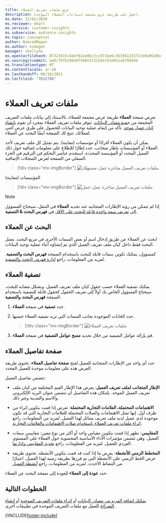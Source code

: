 ```yaml
---
title: عرض ملفات تعريف العملاء
description: احصل على طريقة عرض مجمعة لبيانات العملاء الموحدة.
ms.date: 12/01/2020
ms.reviewer: mhart
ms.service: customer-insights
ms.subservice: audience-insights
ms.topic: conceptual
author: NimrodMagen
ms.author: nimagen
manager: shellyha
ms.openlocfilehash: 87323d15c44ef82ae8bc3cc971be6c36356121571cb9a9630be699ac2d157bf6
ms.sourcegitcommit: aa0cfbf6240a9f560e3131bdec63e051a8786dd4
ms.translationtype: HT
ms.contentlocale: ar-SA
ms.lasthandoff: 08/10/2021
ms.locfileid: "7032788"
---
```

# <a name="customer-profiles"></a>ملفات تعريف العملاء

تعرض صفحة **العملاء** طريقة عرض مجمعة للعملاء، بالاستناد إلى بيانات ملفات التعريف المجمعة من [جميع مصادر البيانات](data-sources.md). تتوفر ملفات تعريف العملاء بمجرد أن تقوم [بإنشاء كيان عميل موحد](data-unification.md). تأكد من إتمام عملية توحيد البيانات للحصول على طرق عرض أغنى لعملائك. تتيح لك الصفحة أيضًا البحث عن العملاء.

يمكن أن يكون العملاء أفرادًا أو مؤسسات (معاينة). يتم تمثيل كل ملف تعريف لأحد العملاء أو المؤسسات بإطار متجانب. حدد إطارًا للإطلاع على معلومات إضافية حول ذلك العميل المحدد أو المؤسسة المحددة. استخدم عناصر التحكم في الترقيم في الجزء السفلي من الصفحة لعرض السجلات الإضافية.

> [!div class="mx-imgBorder"] 
> ![ملفات تعريف العميل متاجرة عمل-مستهلك.](media/profiles-customers.png "ملف تعريف العميل متاجرة عمل-مستهلك")

المؤسسات (معاينة)
> [!div class="mx-imgBorder"] 
> ![ملفات تعريف العميل متاجرة عمل-عمل.](media/profile-customers-b2b.png "ملفات تعريف العميل متاجرة عمل-مستهلك")

> [!NOTE]
> إذا لم تتمكن من رؤية الإطارات المتجانبه عند تحديد **العملاء** في التنقل، سيحتاج المسؤول إلى [تعريف سمة واحدة قابلة للبحث على الأقل](search-filter-index.md) في **فهرس البحث & التصفية**.

## <a name="search-for-customers"></a>البحث عن العملاء

ابحث عن العملاء عن طريق إدخال اسم أو بعض السمات الأخرى في مربع البحث. يعمل البحث فقط داخل كيان ملف تعريف العميل الذي تم إنشاؤه أثناء عملية توحيد البيانات.

كمسؤول، يمكنك تكوين سمات قابلة للبحث باستخدام الصفحة **فهرس البحث والتصفية**. لمزيد من المعلومات، راجع [إدارة فهرس البحث والتصفية](search-filter-index.md).

## <a name="filter-customers"></a>تصفية العملاء

يمكنك تصفية العملاء حسب حقول كيان ملف تعريف العميل. وبشكل مشابه للبحث، سيحتاج المسؤول الخاص بك أولاً إلى تعريف الحقول كحقول قابلة للتصفية باستخدام الصفحة **فهرس البحث والتصفية**.

1. حدد **تصفية** في صفحة **العملاء**.

2. حدد الخانات الموجودة بحانب السمات التي تريد تصفية العملاء حسبها.

   > [!div class="mx-imgBorder"] 
   > ![ملفات تعريف العملاء.](media/profiles-customers3.png "ملفات تعريف العملاء")

3. قم بإزالة عوامل التصفية من خلال تحديد **مسح عوامل التصفية** في صفحة **العملاء**.

##  <a name="customer-details-page"></a>صفحة تفاصيل العملاء

حدد أي واحد من الإطارات المتجانبة للعميل لفتح **صفحة تفاصيل العملاء**. تحتوي طريقة العرض هذه على معلومات موحدة للعميل المحدد.

تتضمن تفاصيل العميل:

-   **الإطار المتجانب لملف تعريف العميل**: يعرض هذا الإطار القيم المختلفة من كيان ملف تعريف العميل الموحد. بإمكان هذه التفاصيل أن تتضمن عنوان البريد الإلكتروني والاسم والمدينة وغير ذلك. 

-   **الاهتمامات المحتملة، العلامات التجارية المحتملة**: تعرض إذا قمت بتكوين إثراء من طرف أول. إنها تمثل الاهتمامات والصلات المحتملة للعلامات التجارية التي قد تكون موجودة لدى عميل لديه ملف تعريف مماثل لهذا العميل. لمزيد من المعلومات، راجع [إثراء ملفات تعريف العملاء باستخدام صلات الاهتمامات والعلامات التجارية](enrichment-microsoft.md).

-   **المقاييس**: تظهر إذا قمت بتكوين مقياس واحد أو أكثر من نوع معين: مقاييس سمات العميل. وهي تتضمن مؤشرات الأداء الأساسية المحسوبة حول العملاء على المستوي الفردي للعميل. لمزيد من المعلومات، راجع [تحديد المقاييس وإدارتها](measures.md).

-   **المخطط الزمني للأنشطة**: يعرض ما إذا كنت قد قمت بتكوين الأنشطة. تحتوي طريقة عرض الخط الزمني على الأنشطة التي تم فرزها بطريقة زمنية لهذا العميل، اعتبارًا من النشاط الأحدث. لمزيد من المعلومات، راجع [أنشطة العميل](activities.md).

حدد **عودة إلى العملاء‬** للعودة إلى صفحة البحث عن العملاء.

## <a name="next-steps"></a>الخطوات التالية

[يمكنك إضافة المزيد من مصادر البيانات](data-sources.md) أو [إثراء ملفات التعريف الموحدة](enrichment-hub.md) أو [إنشاء الشرائح](segments.md) للعمل مع ملفات التعريف الموحدة في تطبيقات أخرى.


[!INCLUDE[footer-include](../includes/footer-banner.md)]
